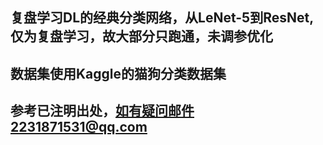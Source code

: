 ## 复盘学习DL的经典分类网络，从LeNet-5到ResNet,仅为复盘学习，故大部分只跑通，未调参优化
## 数据集使用Kaggle的猫狗分类数据集
## 参考已注明出处，如有疑问邮件2231871531@qq.com
